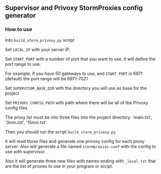 ## Supervisor and Privoxy StormProxies config generator


### How to use

Into `build_storm_privoxy.py` script

Set `LOCAL_IP` with your server IP.

Set `START_PORT` with a number of port that you want to use. It will define the port range to use.

For example, if you have 50 gateways to use, and `START_PORT` is 6971 (default) the port range will be 6971-7021

Set `SUPERVISOR_BASE_DIR` with the directory you will use as base for the project

Set `PRIVOXY_CONFIG_PATH` with path where there will be all of the Privoxy config files

The proxy list must be into three files into the project directory: 'main.txt', '3min.txt', '15min.txt'

Then you should run the script `build_storm_privoxy.py`

It will read those files and generate one privoxy config for each proxy server. Also will generate a file named `stormproxies.conf` with the config to use with supervisor.

Also it will generate three new files with names ending with `_local.txt` that are the list of proxies to use in your program or script.
